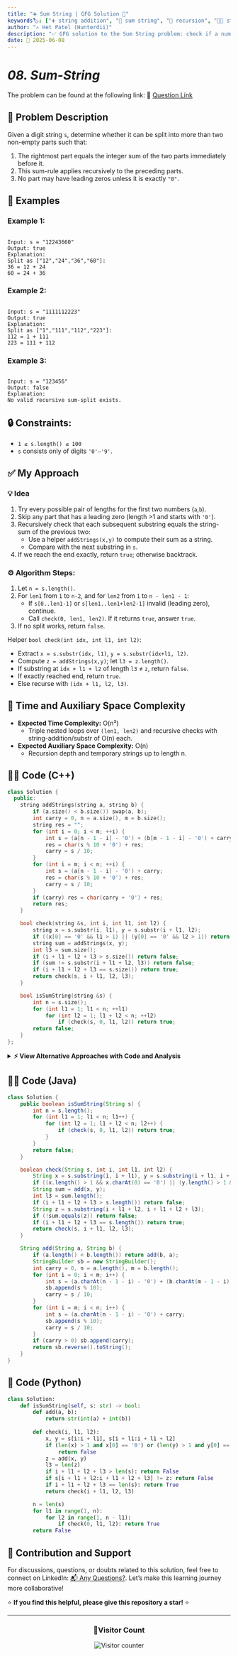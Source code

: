 ```yaml
---
title: "➕ Sum String | GFG Solution 🧮"
keywords🏷️: ["➕ string addition", "🧮 sum string", "🔄 recursion", "🧑‍💻 string manipulation", "📚 GFG", "🧑‍🏫 learning recursion", "🧑‍💻 manual addition"]
author: "✍️ Het Patel (Hunterdii)"
description: "✅ GFG solution to the Sum String problem: check if a numeric string follows a sum sequence using string addition and recursion. 🚀"
date: 📅 2025-06-08
---
```


# *08. Sum-String*

The problem can be found at the following link: 🔗 [Question Link](https://www.geeksforgeeks.org/problems/sum-string3151/1)



## 🧩 Problem Description

Given a digit string `s`, determine whether it can be split into more than two non-empty parts such that:

1. The rightmost part equals the integer sum of the two parts immediately before it.
2. This sum-rule applies recursively to the preceding parts.
3. No part may have leading zeros unless it is exactly `"0"`.



## 📘 Examples

### Example 1:
```

Input: s = "12243660"
Output: true
Explanation:
Split as ["12","24","36","60"]:
36 = 12 + 24
60 = 24 + 36

```

### Example 2:
```

Input: s = "1111112223"
Output: true
Explanation:
Split as ["1","111","112","223"]:
112 = 1 + 111
223 = 111 + 112

```

### Example 3:
```

Input: s = "123456"
Output: false
Explanation:
No valid recursive sum-split exists.

````



## 🔒 Constraints:

- `1 ≤ s.length() ≤ 100`  
- `s` consists only of digits `'0'–'9'`.



## **✅ My Approach**

### 💡 Idea

1. Try every possible pair of lengths for the first two numbers (`a`,`b`).
2. Skip any part that has a leading zero (length >1 and starts with `'0'`).
3. Recursively check that each subsequent substring equals the string-sum of the previous two:
   - Use a helper `addStrings(x,y)` to compute their sum as a string.
   - Compare with the next substring in `s`.
4. If we reach the end exactly, return `true`; otherwise backtrack.

### ⚙️ Algorithm Steps:

1. Let `n = s.length()`.  
2. For `len1` from `1` to `n-2`, and for `len2` from `1` to `n - len1 - 1`:
   - If `s[0..len1-1]` or `s[len1..len1+len2-1]` invalid (leading zero), continue.
   - Call `check(0, len1, len2)`. If it returns `true`, answer `true`.
3. If no split works, return `false`.

Helper `bool check(int idx, int l1, int l2)`:
- Extract `x = s.substr(idx, l1)`, `y = s.substr(idx+l1, l2)`.
- Compute `z = addStrings(x,y)`; let `l3 = z.length()`.
- If substring at `idx + l1 + l2` of length `l3` ≠ `z`, return `false`.
- If exactly reached end, return `true`.
- Else recurse with `(idx + l1, l2, l3)`.



## 📝 Time and Auxiliary Space Complexity

- **Expected Time Complexity:** O(n³)  
  - Triple nested loops over `(len1, len2)` and recursive checks with string-addition/substr of O(n) each.
- **Expected Auxiliary Space Complexity:** O(n)  
  - Recursion depth and temporary strings up to length n.
 
## **🧑‍💻 Code (C++)**

```cpp
class Solution {
  public:
    string addStrings(string a, string b) {
        if (a.size() < b.size()) swap(a, b);
        int carry = 0, n = a.size(), m = b.size();
        string res = "";
        for (int i = 0; i < m; ++i) {
            int s = (a[n - 1 - i] - '0') + (b[m - 1 - i] - '0') + carry;
            res = char(s % 10 + '0') + res;
            carry = s / 10;
        }
        for (int i = m; i < n; ++i) {
            int s = (a[n - 1 - i] - '0') + carry;
            res = char(s % 10 + '0') + res;
            carry = s / 10;
        }
        if (carry) res = char(carry + '0') + res;
        return res;
    }

    bool check(string &s, int i, int l1, int l2) {
        string x = s.substr(i, l1), y = s.substr(i + l1, l2);
        if ((x[0] == '0' && l1 > 1) || (y[0] == '0' && l2 > 1)) return false;
        string sum = addStrings(x, y);
        int l3 = sum.size();
        if (i + l1 + l2 + l3 > s.size()) return false;
        if (sum != s.substr(i + l1 + l2, l3)) return false;
        if (i + l1 + l2 + l3 == s.size()) return true;
        return check(s, i + l1, l2, l3);
    }

    bool isSumString(string &s) {
        int n = s.size();
        for (int l1 = 1; l1 < n; ++l1)
            for (int l2 = 1; l1 + l2 < n; ++l2)
                if (check(s, 0, l1, l2)) return true;
        return false;
    }
};
```

<details>
<summary><b>⚡ View Alternative Approaches with Code and Analysis</b></summary>

## 📊 **2️⃣ Brute Force All Splits + Manual Addition**

### 💡 Algorithm Steps:

1. Try all possible pairs of substrings for the first two numbers (`a`, `b`) in the string.
2. For each pair:

   * Skip if either `a` or `b` starts with `'0'` and is longer than 1.
3. Use a helper `add()` function to simulate string-based addition.
4. Use DFS to check if the rest of the string follows the sum pattern:
   `a + b = c`, `b + c = d`, etc.

```cpp
class Solution {
  public:
    string add(string a, string b) {
        string res = "";
        int carry = 0, i = a.size() - 1, j = b.size() - 1;
        while (i >= 0 || j >= 0 || carry) {
            int sum = carry;
            if (i >= 0) sum += a[i--] - '0';
            if (j >= 0) sum += b[j--] - '0';
            res += sum % 10 + '0';
            carry = sum / 10;
        }
        reverse(res.begin(), res.end());
        return res;
    }

    bool dfs(string &s, int i, string prev1, string prev2) {
        string sum = add(prev1, prev2);
        if (s.substr(i, sum.size()) != sum) return false;
        if (i + sum.size() == s.size()) return true;
        return dfs(s, i + sum.size(), prev2, sum);
    }

    bool isSumString(string &s) {
        int n = s.size();
        for (int l1 = 1; l1 < n; ++l1)
            for (int l2 = 1; l1 + l2 < n; ++l2) {
                string a = s.substr(0, l1), b = s.substr(l1, l2);
                if ((a[0] == '0' && a.size() > 1) || (b[0] == '0' && b.size() > 1)) continue;
                if (dfs(s, l1 + l2, a, b)) return true;
            }
        return false;
    }
};
```

### 📝 **Complexity Analysis:**

* **Time:** ⏱️ O(N³) – due to triple nested traversal & substring checks
* **Auxiliary Space:** 💾 O(N) – for string recursion stack

### ✅ **Why This Approach?**

* Handles **string overflow** issues using manual addition.
* Good educational value to learn string manipulation + recursion.

## 🆚 **🔍 Comparison of Approaches**

| 🚀 **Approach**                | ⏱️ **Time Complexity** | 💾 **Space Complexity** | ✅ **Pros**                         | ⚠️ **Cons**                            |
| ------------------------------ | ---------------------- | ----------------------- | ---------------------------------- | -------------------------------------- |
| 🔁 Recursion + String Addition | 🟢 O(N³)               | 🟢 O(N)                 | Accurate, string-safe, recursive   | Slower due to overhead and deep calls  |
| 🔎 Brute Force + Manual Add    | 🔸 O(N³)               | 🔸 O(N)                 | Simpler logic, useful for learning | Redundant with recursion, less optimal |

### 🏆 **Best Choice Recommendation**

| 🎯 **Scenario**                              | 🎖️ **Recommended Approach**    |
| -------------------------------------------- | ------------------------------- |
| 📏 Long strings or potential overflow issues | 🥇 **String Add + Recursion**   |
| 📘 Educational brute-force understanding     | 🥈 **Manual Brute Force (DFS)** |

</details>

## **🧑‍💻 Code (Java)**

```java
class Solution {
    public boolean isSumString(String s) {
        int n = s.length();
        for (int l1 = 1; l1 < n; l1++) {
            for (int l2 = 1; l1 + l2 < n; l2++) {
                if (check(s, 0, l1, l2)) return true;
            }
        }
        return false;
    }

    boolean check(String s, int i, int l1, int l2) {
        String x = s.substring(i, i + l1), y = s.substring(i + l1, i + l1 + l2);
        if ((x.length() > 1 && x.charAt(0) == '0') || (y.length() > 1 && y.charAt(0) == '0')) return false;
        String sum = add(x, y);
        int l3 = sum.length();
        if (i + l1 + l2 + l3 > s.length()) return false;
        String z = s.substring(i + l1 + l2, i + l1 + l2 + l3);
        if (!sum.equals(z)) return false;
        if (i + l1 + l2 + l3 == s.length()) return true;
        return check(s, i + l1, l2, l3);
    }

    String add(String a, String b) {
        if (a.length() < b.length()) return add(b, a);
        StringBuilder sb = new StringBuilder();
        int carry = 0, n = a.length(), m = b.length();
        for (int i = 0; i < m; i++) {
            int s = (a.charAt(n - 1 - i) - '0') + (b.charAt(m - 1 - i) - '0') + carry;
            sb.append(s % 10);
            carry = s / 10;
        }
        for (int i = m; i < n; i++) {
            int s = (a.charAt(n - 1 - i) - '0') + carry;
            sb.append(s % 10);
            carry = s / 10;
        }
        if (carry > 0) sb.append(carry);
        return sb.reverse().toString();
    }
}
```


## **🐍 Code (Python)**

```python
class Solution:
    def isSumString(self, s: str) -> bool:
        def add(a, b):
            return str(int(a) + int(b))
        
        def check(i, l1, l2):
            x, y = s[i:i + l1], s[i + l1:i + l1 + l2]
            if (len(x) > 1 and x[0] == '0') or (len(y) > 1 and y[0] == '0'):
                return False
            z = add(x, y)
            l3 = len(z)
            if i + l1 + l2 + l3 > len(s): return False
            if s[i + l1 + l2:i + l1 + l2 + l3] != z: return False
            if i + l1 + l2 + l3 == len(s): return True
            return check(i + l1, l2, l3)

        n = len(s)
        for l1 in range(1, n):
            for l2 in range(1, n - l1):
                if check(0, l1, l2): return True
        return False
```


## 🧠 Contribution and Support

For discussions, questions, or doubts related to this solution, feel free to connect on LinkedIn: [📬 Any Questions?](https://www.linkedin.com/in/patel-hetkumar-sandipbhai-8b110525a/). Let’s make this learning journey more collaborative!

⭐ **If you find this helpful, please give this repository a star!** ⭐

---

<div align="center">
  <h3><b>📍Visitor Count</b></h3>
</div>

<p align="center">
  <img src="https://profile-counter.glitch.me/Hunterdii/count.svg" alt="Visitor counter" />
</p>
